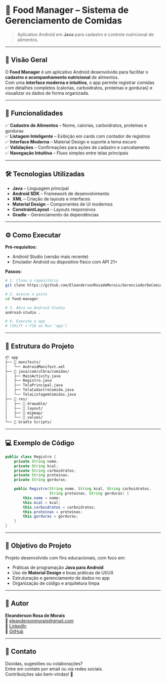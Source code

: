 # 🍎 Food Manager – Sistema de Gerenciamento de Comidas
> Aplicativo Android em **Java** para cadastro e controle nutricional de alimentos.

---

## 📱 Visão Geral

O **Food Manager** é um aplicativo Android desenvolvido para facilitar o **cadastro e acompanhamento nutricional** de alimentos.  
Com uma **interface moderna e intuitiva**, o app permite registrar comidas com detalhes completos (calorias, carboidratos, proteínas e gorduras) e visualizar os dados de forma organizada.

---

## 🚀 Funcionalidades

✅ **Cadastro de Alimentos** – Nome, calorias, carboidratos, proteínas e gorduras  
✅ **Listagem Inteligente** – Exibição em cards com contador de registros  
✅ **Interface Moderna** – Material Design e suporte a tema escuro  
✅ **Validações** – Confirmações para ações de cadastro e cancelamento  
✅ **Navegação Intuitiva** – Fluxo simples entre telas principais

---

## 🛠️ Tecnologias Utilizadas

- **Java** – Linguagem principal
- **Android SDK** – Framework de desenvolvimento
- **XML** – Criação de layouts e interfaces
- **Material Design** – Componentes de UI modernos
- **ConstraintLayout** – Layouts responsivos
- **Gradle** – Gerenciamento de dependências

---

## ⚙️ Como Executar

**Pré-requisitos:**
- Android Studio (versão mais recente)
- Emulador Android ou dispositivo físico com API 21+

**Passos:**
```bash
# 1. Clone o repositório
git clone https://github.com/EleandersonRosadeMorais/GerenciadorDeComidas

# 2. Acesse a pasta
cd food-manager

# 3. Abra no Android Studio
android-studio .

# 4. Execute o app
# (Shift + F10 ou Run 'app')
```

---

## 📂 Estrutura do Projeto

```bash
📦 app
├── 📂 manifests/
│   └── AndroidManifest.xml
├── 📂 java/com/ulbra/comidas/
│   ├── MainActivity.java
│   ├── Registro.java
│   ├── TelaPrincipal.java
│   ├── TelaCadastroComida.java
│   └── TelaListagemComidas.java
├── 📂 res/
│   ├── 📂 drawable/
│   ├── 📂 layout/
│   ├── 📂 mipmap/
│   └── 📂 values/
└── 📂 Gradle Scripts/
```

---

## 💻 Exemplo de Código

```java
public class Registro {
    private String nome;
    private String kcal;
    private String carboidratos;
    private String proteinas;
    private String gorduras;

    public Registro(String nome, String kcal, String carboidratos,
                    String proteinas, String gorduras) {
        this.nome = nome;
        this.kcal = kcal;
        this.carboidratos = carboidratos;
        this.proteinas = proteinas;
        this.gorduras = gorduras;
    }
}
```

---

## 🎯 Objetivo do Projeto

Projeto desenvolvido com fins educacionais, com foco em:
- Práticas de programação **Java para Android**
- Uso de **Material Design** e boas práticas de UI/UX
- Estruturação e gerenciamento de dados no app
- Organização de código e arquitetura limpa

---

## 👤 Autor

**Eleanderson Rosa de Morais**  
📧 eleandersonmorais@gmail.com  
🔗 [LinkedIn](https://www.linkedin.com/in/eleanderson-rosa-de-morais-9aaab9324/)  
🔗 [GitHub](https://github.com/EleandersonRosadeMorais/)

---

## 💬 Contato

Dúvidas, sugestões ou colaborações?  
Entre em contato por email ou via redes sociais.  
Contribuições são bem-vindas! 🚀

